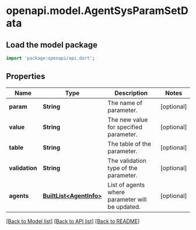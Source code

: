 # openapi.model.AgentSysParamSetData

## Load the model package
```dart
import 'package:openapi/api.dart';
```

## Properties
Name | Type | Description | Notes
------------ | ------------- | ------------- | -------------
**param** | **String** | The name of parameter. | [optional] 
**value** | **String** | The new value for specified parameter. | [optional] 
**table** | **String** | The table of the parameter. | [optional] 
**validation** | **String** | The validation type of the parameter. | [optional] 
**agents** | [**BuiltList&lt;AgentInfo&gt;**](AgentInfo.md) | List of agents where parameter will be updated. | [optional] 

[[Back to Model list]](../README.md#documentation-for-models) [[Back to API list]](../README.md#documentation-for-api-endpoints) [[Back to README]](../README.md)


